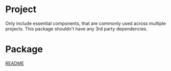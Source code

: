 # Project

Only include essential components, that are commonly used across multiple projects. 
This package shouldn't have any 3rd party dependencies.

# Package

[README](https://github.com/martin-obert/unity-plugins-common?path=/Assets/Scripts/Readme.md)
